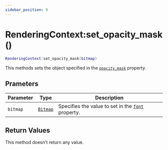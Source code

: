```yaml
---
sidebar_position: 9
---
```


# RenderingContext:set_opacity_mask()
```lua
RenderingContext:set_opacity_mask(bitmap)
```
This methods sets the object specified in the [`opacity_mask`](/libs/graphics/RenderingContext/RenderingContext_opacity_mask) property.


## Prameters
|Parameter|Type|Description|
|-|-|-|
|`bitmap`|[`Bitmap`](/libs/graphics/Bitmap)|Specifies the value to set in the [`font`](/libs/graphics/RenderingContext/RenderingContext_opacity_mask) property.


## Return Values
This method doesn't return any value.